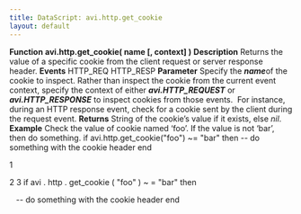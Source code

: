 ```yaml
---
title: DataScript: avi.http.get_cookie
layout: default
---
```

**Function** **avi.http.get_cookie( name [, context] )** **Description** Returns the value of a specific cookie from the client request or server response header. **Events** HTTP_REQ
HTTP_RESP **Parameter** Specify the ***name***of the cookie to inspect.
Rather than inspect the cookie from the current event context, specify the context of either ***avi.HTTP_REQUEST*** or ***avi.HTTP_RESPONSE*** to inspect cookies from those events.  For instance, during an HTTP response event, check for a cookie sent by the client during the request event. **Returns** String of the cookie’s value if it exists, else *nil*. **Example** Check the value of cookie named ‘foo’. If the value is not ‘bar’, then do something.
if avi.http.get_cookie("foo") ~= "bar" then -- do something with the cookie header end

1

2
3 if  avi . http . get_cookie ( "foo" )  ~ =  "bar"  then

   -- do something with the cookie header
end